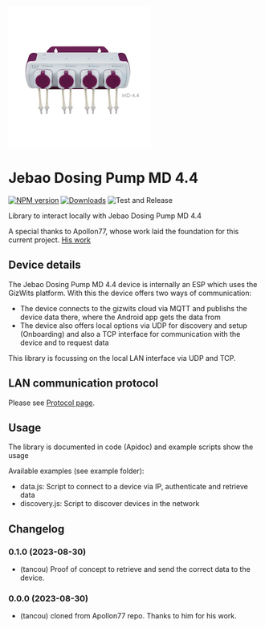 ![Logo](dosing-pump-jebao-md-44.png)

# Jebao Dosing Pump MD 4.4

[![NPM version](http://img.shields.io/npm/v/jebao-dosing-pump-md-4.4.svg)](https://www.npmjs.com/package/jebao-dosing-pump-md-4.4)
[![Downloads](https://img.shields.io/npm/dm/jebao-dosing-pump-md-4.4.svg)](https://www.npmjs.com/package/jebao-dosing-pump-md-4.4)
![Test and Release](https://github.com/tancou/jebao-dosing-pump-md-4.4/workflows/Test%20and%20Release/badge.svg)

Library to interact locally with Jebao Dosing Pump MD 4.4

A special thanks to Apollon77, whose work laid the foundation for this current project. [His work](https://github.com/Apollon77/node-ph803w)

## Device details

The Jebao Dosing Pump MD 4.4 device is internally an ESP which uses the GizWits platform. With this the device offers two ways of communication:
* The device connects to the gizwits cloud via MQTT and publishs the device data there, where the Android app gets the data from
* The device also offers local options via UDP for discovery and setup (Onboarding) and also a TCP interface for communication with the device and to request data

This library is focussing on the local LAN interface via UDP and TCP.

## LAN communication protocol

Please see [Protocol page](PROTOCOL.md).

## Usage

The library is documented in code (Apidoc) and example scripts show the usage

Available examples (see example folder):
* data.js: Script to connect to a device via IP, authenticate and retrieve data
* discovery.js: Script to discover devices in the network

## Changelog

### 0.1.0 (2023-08-30)
* (tancou) Proof of concept to retrieve and send the correct data to the device.

### 0.0.0 (2023-08-30)
* (tancou) cloned from Apollon77 repo. Thanks to him for his work.


